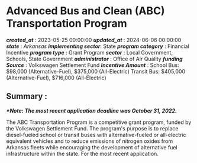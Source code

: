 # Advanced Bus and Clean (ABC) Transportation Program 
 ***created_at*** : 2023-05-25 00:00:00 
 ***updated_at*** : 2024-06-06 00:00:00 
 ***state** : Arkansas 
 **implementing sector***: State 
 ***program category*** : Financial Incentive 
 ***program type*** : Grant Program 
 ***sector*** : Local Government, Schools, State Government 
 ***administrator*** : Office of Air Quality 
 ***funding Source*** : Volkswagen Settlement Fund 
 ***Incentive Amount*** : School Bus: $98,000 (Alternative-Fuel), $375,000 (All-Electric) Transit Bus:
$405,000 (Alternative-Fuel), $716,000 (All-Electric)

 
 ## Summary : 
 **_*Note: The most recent application deadline was October 31, 2022._**

The ABC Transportation Program is a competitive grant program, funded by the
Volkswagen Settlement Fund. The program's purpose is to replace diesel-fueled
school or transit buses with alternative-fueled or all-electric equivalent
vehicles and to reduce emissions of nitrogen oxides from Arkansas fleets while
encouraging the development of alternative fuel infrastructure within the
state. For the most recent application.

 
 